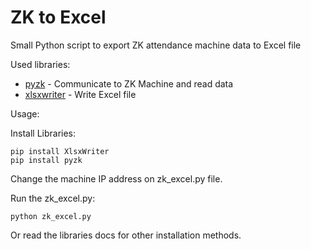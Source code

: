 # ZK to Excel
Small Python script to export ZK attendance machine data to Excel file

Used libraries:

* [pyzk] - Communicate to ZK Machine and read data
* [xlsxwriter] - Write Excel file


Usage:

Install Libraries:

    pip install XlsxWriter
    pip install pyzk

Change the machine IP address on zk_excel.py file.

Run the zk_excel.py:

    python zk_excel.py

Or read the libraries docs for other installation methods.

[pyzk]:https://github.com/kurenai-ryu/pyzk
[xlsxwriter]:https://xlsxwriter.readthedocs.io/
